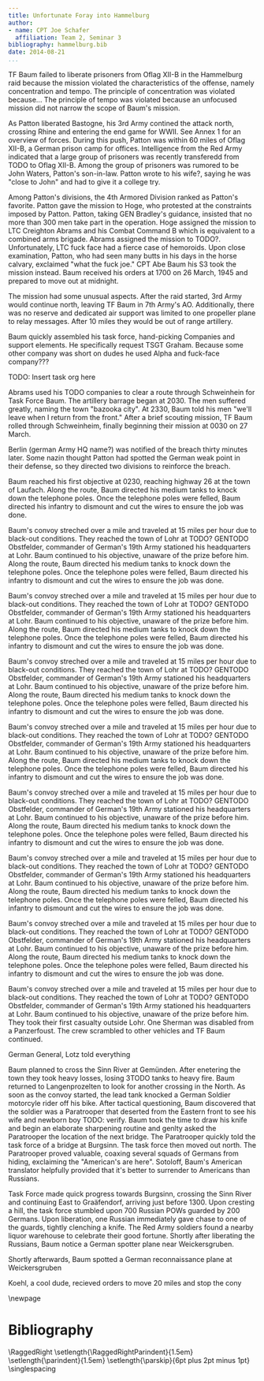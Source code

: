 ```yaml
---
title: Unfortunate Foray into Hammelburg
author:
- name: CPT Joe Schafer
  affiliation: Team 2, Seminar 3
bibliography: hammelburg.bib
date: 2014-08-21
...
```


<!--
TODO:
  * scale parenthesis around small caps
  * kerning of small caps after quotes
-->

TF Baum failed to liberate prisoners from Oflag XII-B in the
Hammelburg raid because the mission violated the characteristics of
the offense, namely concentration and tempo.  The principle of
concentration was violated because...  The principle of tempo was
violated because an unfocused mission did not narrow the scope of
Baum's mission.

As Patton liberated Bastogne, his 3rd Army contined the attack north,
crossing Rhine and entering the end game for WWII.  See Annex 1 for an
overview of forces.  During this push, Patton was within 60 miles of
Oflag XII-B, a German prison camp for offices.  Intelligence from the
Red Army indicated that a large group of prisoners was recently
transferedd from TODO to Oflag XII-B.  Among the group of prisoners
was rumored to be John Waters, Patton's son-in-law.  Patton wrote to
his wife?, saying he was "close to John" and had to give it a college
try.

Among Patton's divisions, the 4th Armored Division ranked as Patton's
favorite.  Patton gave the mission to Hoge, who protested at the
constraints imposed by Patton.  Patton, taking GEN Bradley's guidance,
insisted that no more than 300 men take part in the operation.  Hoge
assigned the mission to LTC Creighton Abrams and his Combat Command B
which is equivalent to a combined arms brigade.  Abrams assigned the
mission to TODO?.  Unfortunately, LTC fuck face had a fierce case of
hemoroids.  Upon close examination, Patton, who had seen many butts in
his days in the horse calvary, exclaimed "what the fuck joe."  CPT Abe
Baum his S3 took the mission instead.  Baum received his orders at
1700 on 26 March, 1945 and prepared to move out at midnight.

The mission had some unusual aspects.  After the raid started, 3rd
Army would continue north, leaving TF Baum in 7th Army's AO.
Additionally, there was no reserve and dedicated air support was
limited to one propeller plane to relay messages.  After 10 miles they
would be out of range artillery.

Baum quickly assembled his task force, hand-picking Companies and
support elements.  He specifically request TSGT Graham.  Because some
other company was short on dudes he used Alpha and fuck-face
company???

TODO: Insert task org here

Abrams used his TODO companies to clear a route through Schweinhein
for Task Force Baum.  The artillery barrage began at 2030.  The men
suffered greatly, naming the town "bazooka city".  At 2330, Baum told
his men "we'll leave when I return from the front."  After a brief
scouting mission, TF Baum rolled through Schweinheim, finally
beginning their mission at 0030 on 27 March.

Berlin (german Army HQ name?) was notified of the breach thirty
minutes later.  Some nazin thought Patton had spotted the German weak
point in their defense, so they directed two divisions to reinforce
the breach.

Baum reached his first objective at 0230, reaching highway 26 at the
town of Laufach.  Along the route, Baum directed his medium tanks to
knock down the telephone poles.  Once the telephone poles were felled,
Baum directed his infantry to dismount and cut the wires to ensure the
job was done.

Baum's convoy streched over a mile and traveled at 15 miles per hour
due to black-out conditions.  They reached the town of Lohr at TODO?
GENTODO Obstfelder, commander of German's 19th Army stationed his
headquarters at Lohr.  Baum continued to his objective, unaware of the
prize before him.  Along the route, Baum directed his medium tanks to
knock down the telephone poles.  Once the telephone poles were felled,
Baum directed his infantry to dismount and cut the wires to ensure the
job was done.

Baum's convoy streched over a mile and traveled at 15 miles per hour
due to black-out conditions.  They reached the town of Lohr at TODO?
GENTODO Obstfelder, commander of German's 19th Army stationed his
headquarters at Lohr.  Baum continued to his objective, unaware of the
prize before him.  Along the route, Baum directed his medium tanks to
knock down the telephone poles.  Once the telephone poles were felled,
Baum directed his infantry to dismount and cut the wires to ensure the
job was done.

Baum's convoy streched over a mile and traveled at 15 miles per hour
due to black-out conditions.  They reached the town of Lohr at TODO?
GENTODO Obstfelder, commander of German's 19th Army stationed his
headquarters at Lohr.  Baum continued to his objective, unaware of the
prize before him.  Along the route, Baum directed his medium tanks to
knock down the telephone poles.  Once the telephone poles were felled,
Baum directed his infantry to dismount and cut the wires to ensure the
job was done.

Baum's convoy streched over a mile and traveled at 15 miles per hour
due to black-out conditions.  They reached the town of Lohr at TODO?
GENTODO Obstfelder, commander of German's 19th Army stationed his
headquarters at Lohr.  Baum continued to his objective, unaware of the
prize before him.  Along the route, Baum directed his medium tanks to
knock down the telephone poles.  Once the telephone poles were felled,
Baum directed his infantry to dismount and cut the wires to ensure the
job was done.

Baum's convoy streched over a mile and traveled at 15 miles per hour
due to black-out conditions.  They reached the town of Lohr at TODO?
GENTODO Obstfelder, commander of German's 19th Army stationed his
headquarters at Lohr.  Baum continued to his objective, unaware of the
prize before him.  Along the route, Baum directed his medium tanks to
knock down the telephone poles.  Once the telephone poles were felled,
Baum directed his infantry to dismount and cut the wires to ensure the
job was done.

Baum's convoy streched over a mile and traveled at 15 miles per hour
due to black-out conditions.  They reached the town of Lohr at TODO?
GENTODO Obstfelder, commander of German's 19th Army stationed his
headquarters at Lohr.  Baum continued to his objective, unaware of the
prize before him.  Along the route, Baum directed his medium tanks to
knock down the telephone poles.  Once the telephone poles were felled,
Baum directed his infantry to dismount and cut the wires to ensure the
job was done.

Baum's convoy streched over a mile and traveled at 15 miles per hour
due to black-out conditions.  They reached the town of Lohr at TODO?
GENTODO Obstfelder, commander of German's 19th Army stationed his
headquarters at Lohr.  Baum continued to his objective, unaware of the
prize before him.  Along the route, Baum directed his medium tanks to
knock down the telephone poles.  Once the telephone poles were felled,
Baum directed his infantry to dismount and cut the wires to ensure the
job was done.

Baum's convoy streched over a mile and traveled at 15 miles per hour
due to black-out conditions.  They reached the town of Lohr at TODO?
GENTODO Obstfelder, commander of German's 19th Army stationed his
headquarters at Lohr.  Baum continued to his objective, unaware of the
prize before him.  They took their first casualty outside Lohr.  One
Sherman was disabled from a Panzerfoust.  The crew scrambled to other
vehicles and TF Baum continued.

German General, Lotz told everything

Baum planned to cross the Sinn River at Gemünden.  After enetering the
town they took heavy losses, losing 3TODO tanks to heavy fire.  Baum
returned to Langenprozelten to look for another crossing in the North.
As soon as the convoy started, the lead tank knocked a German Soldier
motorcyle rider off his bike.  After tactical questioning, Baum
discovered that the soldier was a Paratrooper that deserted from the
Eastern front to see his wife and newborn boy TODO: verify.  Baum took
the time to draw his knife and begin an elaborate sharpening routine
and genlty asked the Paratrooper the location of the next bridge.  The
Paratrooper quickly told the task force of a bridge at Burgsinn.  The
task force then moved out north.  The Paratrooper proved valuable,
coaxing several squads of Germans from hiding, exclaiming the
"American's are here".  Sotoloff, Baum's American translator helpfully
provided that it's better to surrender to Americans than Russians.

Task Force made quick progress towards Burgsinn, crossing the Sinn
River and continuing East to Graäfendorf, arriving just before 1300.
Upon cresting a hill, the task force stumbled upon 700 Russian POWs
guarded by 200 Germans.  Upon liberation, one Russian immediately gave
chase to one of the guards, tightly clenching a knife.  The Red Army
soldiers found a nearby liquor warehouse to celebrate their good
fortune.  Shortly after liberating the Russians, Baum notice a German
spotter plane near Weickersgruben.

Shortly afterwards, Baum spotted a German reconnaissance plane at
Weickersgruben

Koehl, a cool dude, recieved orders to move 20 miles and stop the cony




\newpage

Bibliography
============

<!-- pandoc-citeproc processes citations and inserts the completed -->
<!-- text into the .tex file.  So, when using pandoc-citeproce, -->
<!-- citations are included as part of the body. To prevent -->
<!-- double-spacing our Bibliography, we need the raw latex command -->
<!-- here.  Pandoc preserves raw latex commands.  Github issue filed: -->
<!-- https://github.com/jgm/pandoc/issues/1376 -->

\RaggedRight
\setlength{\RaggedRightParindent}{1.5em}
\setlength{\parindent}{1.5em}
\setlength{\parskip}{6pt plus 2pt minus 1pt}
\singlespacing

<!--
   \bibliography{dummy, somalia.bib}
   Local Variables:
   reftex-default-bibliography: ("somalia.bib")
   zotero-collection: #("1" 0 1 (name "Somalia"))
   reftex-cite-format: ((?\C-m . "[@%l]"))
   End:
-->
